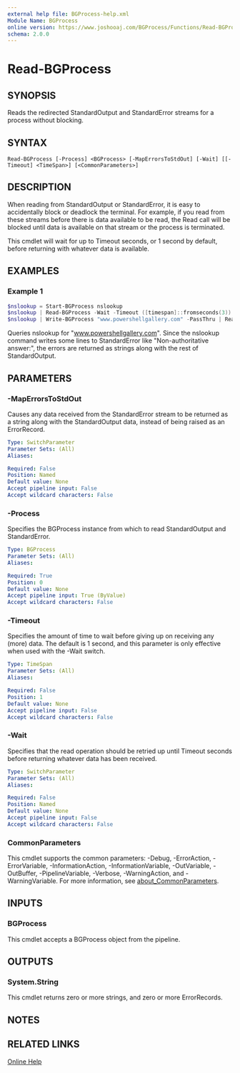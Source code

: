 ```yaml
---
external help file: BGProcess-help.xml
Module Name: BGProcess
online version: https://www.joshooaj.com/BGProcess/Functions/Read-BGProcess/
schema: 2.0.0
---
```


# Read-BGProcess

## SYNOPSIS
Reads the redirected StandardOutput and StandardError streams for a process
without blocking.

## SYNTAX

```
Read-BGProcess [-Process] <BGProcess> [-MapErrorsToStdOut] [-Wait] [[-Timeout] <TimeSpan>] [<CommonParameters>]
```

## DESCRIPTION
When reading from StandardOutput or StandardError, it is easy to accidentally block or deadlock
the terminal. For example, if you read from these streams before there is data
available to be read, the Read call will be blocked until data is available on
that stream or the process is terminated.

This cmdlet will wait for up to Timeout seconds, or 1 second by default, before
returning with whatever data is available.

## EXAMPLES

### Example 1
```powershell
$nslookup = Start-BGProcess nslookup
$nslookup | Read-BGProcess -Wait -Timeout ([timespan]::fromseconds(3))
$nslookup | Write-BGProcess "www.powershellgallery.com" -PassThru | Read-BGProcess -Wait -MapErrorsToStdOut -Timeout ([timespan]::fromseconds(3))
```

Queries nslookup for "www.powershellgallery.com". Since the nslookup command
writes some lines to StandardError like "Non-authoritative answer:", the errors
are returned as strings along with the rest of StandardOutput.

## PARAMETERS

### -MapErrorsToStdOut
Causes any data received from the StandardError stream to be returned as a
string along with the StandardOutput data, instead of being raised as an
ErrorRecord.

```yaml
Type: SwitchParameter
Parameter Sets: (All)
Aliases:

Required: False
Position: Named
Default value: None
Accept pipeline input: False
Accept wildcard characters: False
```

### -Process
Specifies the BGProcess instance from which to read StandardOutput and StandardError.

```yaml
Type: BGProcess
Parameter Sets: (All)
Aliases:

Required: True
Position: 0
Default value: None
Accept pipeline input: True (ByValue)
Accept wildcard characters: False
```

### -Timeout
Specifies the amount of time to wait before giving up on receiving any (more)
data. The default is 1 second, and this parameter is only effective when used
with the -Wait switch.

```yaml
Type: TimeSpan
Parameter Sets: (All)
Aliases:

Required: False
Position: 1
Default value: None
Accept pipeline input: False
Accept wildcard characters: False
```

### -Wait
Specifies that the read operation should be retried up until Timeout seconds
before returning whatever data has been received.

```yaml
Type: SwitchParameter
Parameter Sets: (All)
Aliases:

Required: False
Position: Named
Default value: None
Accept pipeline input: False
Accept wildcard characters: False
```

### CommonParameters
This cmdlet supports the common parameters: -Debug, -ErrorAction, -ErrorVariable, -InformationAction, -InformationVariable, -OutVariable, -OutBuffer, -PipelineVariable, -Verbose, -WarningAction, and -WarningVariable. For more information, see [about_CommonParameters](http://go.microsoft.com/fwlink/?LinkID=113216).

## INPUTS

### BGProcess

This cmdlet accepts a BGProcess object from the pipeline.

## OUTPUTS

### System.String

This cmdlet returns zero or more strings, and zero or more ErrorRecords.

## NOTES

## RELATED LINKS

[Online Help](https://www.joshooaj.com/BGProcess/Functions/Read-BGProcess/)
